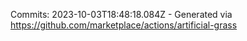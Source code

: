 Commits: 2023-10-03T18:48:18.084Z - Generated via https://github.com/marketplace/actions/artificial-grass
<br>
